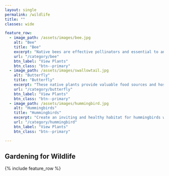 ```yaml
---
layout: single
permalink: /wildlife
title: ""
classes: wide

feature_row:
  - image_path: /assets/images/bee.jpg
    alt: "Bee"
    title: "Bee"
    excerpt: "Native bees are effective pollinators and essential to any flourishing garden."
    url: "/category/bee"
    btn_label: "View Plants"
    btn_class: "btn--primary"
  - image_path: /assets/images/swallowtail.jpg
    alt: "Butterfly"
    title: "Butterfly"
    excerpt: "These native plants provide valuable food sources and host plants for butterflies."
    url: "/category/butterfly"
    btn_label: "View Plants"
    btn_class: "btn--primary"
  - image_path: /assets/images/hummingbird.jpg
    alt: "Hummingbirds"
    title: "Hummingbirds"
    excerpt: "Create an inviting and healthy habitat for hummingbirds with these native plants."
    url: "/category/hummingbird"
    btn_label: "View Plants"
    btn_class: "btn--primary"

---
```


<h2>Gardening for Wildlife</h2> 

{% include feature_row %}




